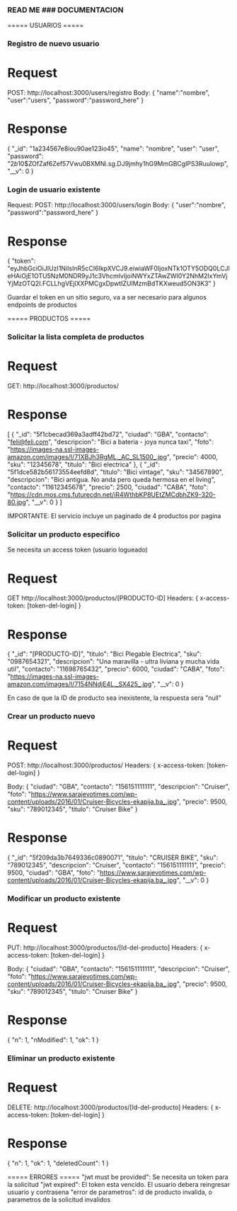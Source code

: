 ### READ ME ### DOCUMENTACION ###

===== USUARIOS =====

### Registro de nuevo usuario ###

# Request #
POST: http://localhost:3000/users/registro
Body:
{
    "name":"nombre",
    "user":"users",
    "password":"password_here"
}

# Response #
{
    "_id": "1a234567e8iou90ae123io45",
    "name": "nombre",
    "user": "user",
    "password": "$2b$10$ZOfZaf6Zef57Vwu0BXMNi.sg.DJ9jmhy1hG9MmGBCglPS3RuuIowp",
    "__v": 0
}

### Login de usuario existente ###
Request:
POST: http://localhost:3000/users/login
Body:
{
    "user":"nombre",
    "password":"password_here"
}

# Response #
{
    "token": "eyJhbGciOiJIUzI1NiIsInR5cCI6IkpXVCJ9.eiwiaWF0IjoxNTk1OTY5ODQ0LCJleHAiOjE1OTU5NzM0NDR9yJ1c3VhcmlvIjoiNWYxZTAwZWI0Y2NhM2IxYmVjYjMzOTQ2I.FCLLhgVEjlXXPMCgxDpwtIZUIMzmBdTKXweud5ON3K3"
}

Guardar el token en un sitio seguro, va a ser necesario para algunos endpoints de productos

===== PRODUCTOS =====

### Solicitar la lista completa de productos ###
# Request #
GET: http://localhost:3000/productos/

# Response #
[
    {
        "_id": "5f1cbecad369a3adff42bd72",
        "ciudad": "GBA",
        "contacto": "feli@feli.com",
        "descripcion": "Bici a bateria - joya nunca taxi",
        "foto": "https://images-na.ssl-images-amazon.com/images/I/71XBJh3RgML._AC_SL1500_.jpg",
        "precio": 4000,
        "sku": "12345678",
        "titulo": "Bici electrica"
    },
    {
        "_id": "5f1dce582b56173554eefd8d",
        "titulo": "Bici vintage",
        "sku": "34567890",
        "descripcion": "Bici antigua. No anda pero queda hermosa en el living",
        "contacto": "11612345678",
        "precio": 2500,
        "ciudad": "CABA",
        "foto": "https://cdn.mos.cms.futurecdn.net/iR4WthbKP8UEtZMCdbhZK9-320-80.jpg",
        "__v": 0
    }
]

IMPORTANTE: El servicio incluye un paginado de 4 productos por pagina

### Solicitar un producto especifico ###
Se necesita un access token (usuario logueado)

# Request #
GET http://localhost:3000/productos/[PRODUCTO-ID]
Headers: {
    x-access-token: [token-del-login]
}

# Response #
{
    "_id": "[PRODUCTO-ID]",
    "titulo": "Bici Plegable Electrica",
    "sku": "0987654321",
    "descripcion": "Una maravilla - ultra liviana y mucha vida util",
    "contacto": "11698765432",
    "precio": 6000,
    "ciudad": "CABA",
    "foto": "https://images-na.ssl-images-amazon.com/images/I/7154NNdjE4L._SX425_.jpg",
    "__v": 0
}

En caso de que la ID de producto sea inexistente, la respuesta sera "null"

### Crear un producto nuevo ###
# Request #
POST: http://localhost:3000/productos/
Headers: {
    x-access-token: [token-del-login]
}

Body: 
 {
    "ciudad": "GBA",
    "contacto": "156151111111",
    "descripcion": "Cruiser",
    "foto": "https://www.sarajevotimes.com/wp-content/uploads/2016/01/Cruiser-Bicycles-ekapija.ba_.jpg",
    "precio": 9500,
    "sku": "789012345",
    "titulo": "Cruiser Bike"
  }


# Response #
{
    "_id": "5f209da3b7649336c0890071",
    "titulo": "CRUISER BIKE",
    "sku": "789012345",
    "descripcion": "Cruiser",
    "contacto": "156151111111",
    "precio": 9500,
    "ciudad": "GBA",
    "foto": "https://www.sarajevotimes.com/wp-content/uploads/2016/01/Cruiser-Bicycles-ekapija.ba_.jpg",
    "__v": 0
}

### Modificar un producto existente ###

# Request #
PUT: http://localhost:3000/productos/[Id-del-producto]
Headers: {
    x-access-token: [token-del-login]
}

Body:
{
    "ciudad": "GBA",
    "contacto": "156151111111",
    "descripcion": "Cruiser",
    "foto": "https://www.sarajevotimes.com/wp-content/uploads/2016/01/Cruiser-Bicycles-ekapija.ba_.jpg",
    "precio": 9500,
    "sku": "789012345",
    "titulo": "Cruiser Bike"
  }

# Response #
{
    "n": 1,
    "nModified": 1,
    "ok": 1
}

### Eliminar un producto existente ###
# Request #
DELETE: http://localhost:3000/productos/[Id-del-producto]
Headers: {
    x-access-token: [token-del-login]
}

# Response #
{
    "n": 1,
    "ok": 1,
    "deletedCount": 1
}

===== ERRORES =====
"jwt must be provided": Se necesita un token para la solicitud
"jwt expired": El token esta vencido. El usuario debera reingresar usuario y contrasena
"error de parametros": id de producto invalida, o parametros de la solicitud invalidos
